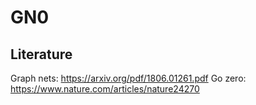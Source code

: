 # GN0
## Literature
Graph nets: https://arxiv.org/pdf/1806.01261.pdf
Go zero: https://www.nature.com/articles/nature24270